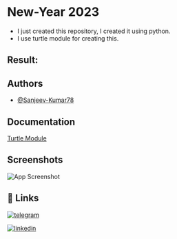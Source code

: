 
# New-Year 2023

* I just created this repository, I created it using python.
* I use turtle module for creating this.
## Result: 


## Authors

- [@Sanjeev-Kumar78](https://www.github.com/Sanjeev-Kumar78)


## Documentation

[Turtle Module](https://docs.python.org/3/library/turtle.html)


## Screenshots

![App Screenshot](https://via.placeholder.com/468x300?text=App+Screenshot+Here)


## 🔗 Links
[![telegram](https://img.shields.io/badge/Telegram-Contact-00100100?style=for-the-badge&logo?-fi&logoColor=)](https://t.me/sanjeev032)

[![linkedin](https://img.shields.io/badge/linkedin-0A66C2?style=for-the-badge&logo=linkedin&logoColor=white)](https://www.linkedin.com/in/sanjeev-kumar-0b3aa7245/)
